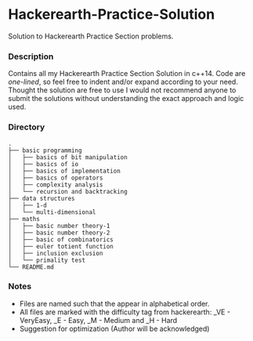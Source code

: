 # Hackerearth-Practice-Solution
Solution to Hackerearth Practice Section problems.

### Description
Contains all my Hackerearth Practice Section Solution in c++14. Code are *one-lined*, so feel free to indent and/or expand according to your need. Thought the solution are free to use I would not recommend anyone to submit the solutions without understanding the exact approach and logic used.

### Directory
```
.
├── basic programming
│   ├── basics of bit manipulation
│   ├── basics of io
│   ├── basics of implementation
│   ├── basics of operators
│   ├── complexity analysis
│   └── recursion and backtracking
├── data structures
│   ├── 1-d
│   └── multi-dimensional
├── maths
│   ├── basic number theory-1
│   ├── basic number theory-2
│   ├── basic of combinatorics
│   ├── euler totient function
│   ├── inclusion exclusion
│   └── primality test
└── README.md
```

### Notes
* Files are named such that the appear in alphabetical order.
* All files are marked with the difficulty tag from hackerearth: \_VE - VeryEasy, \_E - Easy, \_M - Medium and \_H - Hard
* Suggestion for optimization (Author will be acknowledged)
